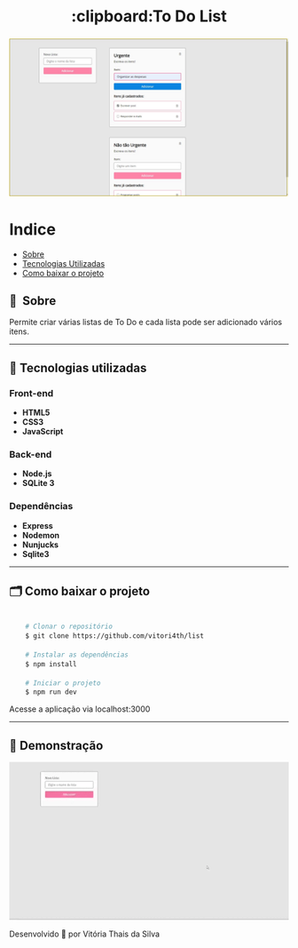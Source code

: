 <h1 align="center">
    :clipboard:To Do List
</h1>

<h3 align="center">
    <img src="https://github.com/vitori4th/list/blob/main/assets/ToDoList.jpeg">
<h3 >

# Indice

- [Sobre](#-sobre)
- [Tecnologias Utilizadas](#-tecnologias-utilizadas)
- [Como baixar o projeto](#-como-baixar-o-projeto)

## 🔖&nbsp; Sobre

Permite criar várias listas de To Do e cada lista pode ser adicionado vários itens.

---

## 🚀 Tecnologias utilizadas
<h3>
  Front-end
</h3>

<ul>
  <li> <strong> HTML5 </strong> </li>
  <li> <strong> CSS3 </strong> </li>
  <li>  <strong> JavaScript </strong> </li>
</ul>

<h3>
  Back-end
</h3>

<ul>
  <li> <strong> Node.js </strong> </li>
  <li>  <strong> SQLite 3 </strong> </li>
</ul>

<h3>
  Dependências
</h3>

<ul>
  <li> <strong> Express </strong> </li>
  <li> <strong> Nodemon </strong> </li>
  <li> <strong> Nunjucks </strong> </li>
  <li> <strong> Sqlite3 </strong> </li>
</ul>

---

## 🗂 Como baixar o projeto

```bash

    # Clonar o repositório
    $ git clone https://github.com/vitori4th/list
    
    # Instalar as dependências
    $ npm install

    # Iniciar o projeto
    $ npm run dev

```
Acesse a aplicação via localhost:3000

---
## 📌 Demonstração
 <img src="https://github.com/vitori4th/list/blob/main/assets/ToDoListDemonstration.gif">

Desenvolvido 💜 por Vitória Thais da Silva
